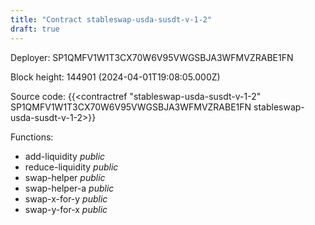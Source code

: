 ```yaml
---
title: "Contract stableswap-usda-susdt-v-1-2"
draft: true
---
```

Deployer: SP1QMFV1W1T3CX70W6V95VWGSBJA3WFMVZRABE1FN


 



Block height: 144901 (2024-04-01T19:08:05.000Z)

Source code: {{<contractref "stableswap-usda-susdt-v-1-2" SP1QMFV1W1T3CX70W6V95VWGSBJA3WFMVZRABE1FN stableswap-usda-susdt-v-1-2>}}

Functions:

* add-liquidity _public_
* reduce-liquidity _public_
* swap-helper _public_
* swap-helper-a _public_
* swap-x-for-y _public_
* swap-y-for-x _public_
